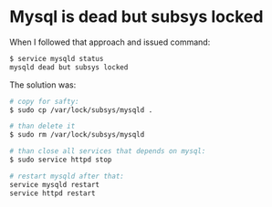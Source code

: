 # Mysql is dead but subsys locked

When I followed that approach and issued command:
```bash
$ service mysqld status
mysqld dead but subsys locked 
```

The solution was:

```bash
# copy for safty:
$ sudo cp /var/lock/subsys/mysqld .

# than delete it
$ sudo rm /var/lock/subsys/mysqld

# than close all services that depends on mysql:
$ sudo service httpd stop

# restart mysqld after that:
service mysqld restart
service httpd restart
```
